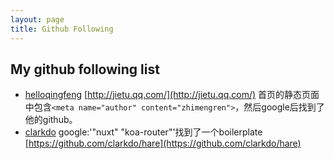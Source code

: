 ```yaml
---
layout: page
title: Github Following
---
```


## My github following list

- [helloqingfeng](https://github.com/helloqingfeng) [http://jietu.qq.com/](http://jietu.qq.com/) 首页的静态页面中包含`<meta name="author" content="zhimengren">`，然后google后找到了他的github。
- [clarkdo](https://github.com/clarkdo)  google:'"nuxt" "koa-router"'找到了一个boilerplate [https://github.com/clarkdo/hare](https://github.com/clarkdo/hare)